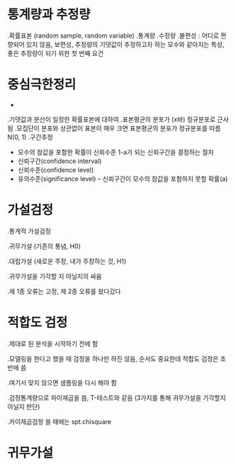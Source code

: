 # 통계량과 추정량
  .확률표본 (random sample, random variable)
  .통계량 
  .수정량 
  .불편성
    : 어디로 편향되어 있지 않음, 보편성, 추정량의 기댓값이 추정하고자 하는 모수와 같아지는 특성, 좋은 추정량이 되기 위한 첫 번째 요건
    
# 중심극한정리
-	
 .기댓값과 분산이 일정한 확률표본에 대하여
 .표본평균의 분포가 (x바) 정규분포로 근사됨
 .모집단이 분포와 상관없이 표본이 매우 크면 표본평균의 분포가 정규분포를 따름 N(0, 1)
 .구간추정
  - 모수의 참값을 포함한 확률이 신뢰수준 1-a가 되는 신뢰구간을 결정하는 절차
  - 신뢰구간(confidence interval)
  - 신뢰수준(confidence level)
  - 유의수준(significance level) – 신뢰구간이 모수의 참값을 포함하지 못할 확률(a)

# 가설검정
 .통계적 가설검정
 
 .귀무가설 (기존의 통념, H0)
 
 .대립가설 (새로운 주장, 내가 주장하는 것, H1)
 
 .귀무가설을 기각할 지 아닐지의 싸움
 
 .제 1종 오류는 고정, 제 2종 오류를 왔다갔다 

# 적합도 검정
 .제대로 된 분석을 시작하기 전에 함
 
 .모델링을 한다고 했을 때 검정을 하나만 하진 않음, 순서도 중요한데 적합도 검정은 초반에 씀
 
 .여기서 맞지 않으면 샘플링을 다시 해야 함
 
 .검정통계량으로 파이제곱을 씀, T-테스트와 같음 (3가지를 통해 귀무가설을 기각할지 아닐지 판단)
 
 .카이제곱검정 쓸 때에는 spt.chisquare
 
# 귀무가설

